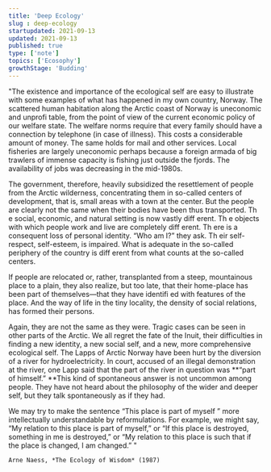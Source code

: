```yaml
---
title: 'Deep Ecology'
slug : deep-ecology
startupdated: 2021-09-13
updated: 2021-09-13
published: true
type: ['note']
topics: ['Ecosophy']
growthStage: 'Budding'
---
```


"The existence and importance of the ecological self are easy to illustrate with some examples of what has happened in my own country, Norway. The scattered human habitation along the Arctic coast of Norway is uneconomic and unprofi table, from the point of view of the current economic policy of our welfare state. The welfare norms require that every family should have a connection by telephone (in case of illness). This costs a considerable amount of money. The same holds for mail and other services. Local fisheries are largely uneconomic perhaps because a foreign armada of big trawlers of immense capacity is fishing just outside the fjords. The availability of jobs was decreasing in the mid-1980s. 
	
The government, therefore, heavily subsidized the resettlement of people from the Arctic wilderness, concentrating them in so-called centers of development, that is, small areas with a town at the center. But the people are clearly not the same when their bodies have been thus transported. Th e social, economic, and natural setting is now vastly diff erent. Th e objects with which people work and live are completely diff erent. Th ere is a consequent loss of personal identity. “Who am I?” they ask. Th eir self-respect, self-esteem, is impaired. What is adequate in the so-called periphery of the country is diff erent from what counts at the so-called centers. 
	
If people are relocated or, rather, transplanted from a steep, mountainous place to a plain, they also realize, but too late, that their home-place has been part of themselves—that they have identifi ed with features of the place. And the way of life in the tiny locality, the density of social relations, has formed their persons. 
	
Again, they are not the same as they were. Tragic cases can be seen in other parts of the Arctic. We all regret the fate of the Inuit, their difficulties in finding a new identity, a new social self, and a new, more comprehensive ecological self. The Lapps of Arctic Norway have been hurt by the diversion of a river for hydroelectricity. In court, accused of an illegal demonstration at the river, one Lapp said that the part of the river in question was **“part of himself.” **This kind of spontaneous answer is not uncommon among people. They have not heard about the philosophy of the wider and deeper self, but they talk spontaneously as if they had. 
	
We may try to make the sentence “This place is part of myself ” more intellectually understandable by reformulations. For example, we might say, “My relation to this place is part of myself,” or “If this place is destroyed, something in me is destroyed,” or “My relation to this place is such that if the place is changed, I am changed.” "
	
	Arne Naess, *The Ecology of Wisdom* (1987)
